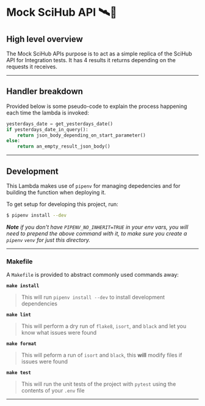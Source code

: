 # Mock SciHub API 🛰🤡

## High level overview

The Mock SciHub APIs purpose is to act as a simple replica of the SciHub API for Integration tests. It has 4 results it returns depending on the requests it receives.

---

## Handler breakdown

Provided below is some pseudo-code to explain the process happening each time the lambda is invoked:

```python
yesterdays_date = get_yesterdays_date()
if yesterdays_date_in_query():
    return json_body_depending_on_start_parameter()
else:
    return an_empty_result_json_body()
```

---

## Development

This Lambda makes use of `pipenv` for managing depedencies and for building the function when deploying it.

To get setup for developing this project, run:

```bash
$ pipenv install --dev
```

_**Note** if you don't have `PIPENV_NO_INHERIT=TRUE` in your env vars, you will need to prepend the above command with it, to make sure you create a `pipenv` `venv` for just this directory._

---

### Makefile

A `Makefile` is provided to abstract commonly used commands away:

**`make install`**

> This will run `pipenv install --dev` to install development dependencies

**`make lint`**

> This will perform a dry run of `flake8`, `isort`, and `black` and let you know what issues were found

**`make format`**

> This will peform a run of `isort` and `black`, this **will** modify files if issues were found

**`make test`**

> This will run the unit tests of the project with `pytest` using the contents of your `.env` file

---

